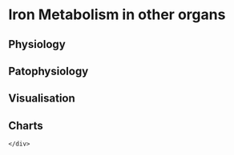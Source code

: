 # Iron Metabolism in other organs


<div class="w3-row">
  <div class="w3-third">
  
## Physiology

<div class="w3-right-align">
<bdl-range id="id1" title="iron intake rate" min="0" max="1000" default="219" step="1"></bdl-range>
</div>

## Patophysiology

<div class="w3-right-align">
  <bdl-range id="id2" title="bleeding rate" min="0" max="5" step="0.1" default="0"></bdl-range>
  <bdl-range id="id3" title="transfusion rate" min="0" max="5" step="0.1" default="0"></bdl-range>
  <bdl-range id="id4" title="malabsorption rate" min="0" max="1" step="0.01" default="1"></bdl-range>
  <bdl-range id="id5" title="iron loss rate" min="1" max="10" step="0.5" default="1"></bdl-range>
</div>
  
<bdl-fmi id="idfmi" src="FeMetabolism_FeMetabolismModel.js" fminame="FeMetabolism_FeMetabolismModel" tolerance="0.000001" starttime="0" guid="{77176c9f-7521-4126-b26e-904af8f4d077}" valuereferences="637534208,637534209,33554445,33554446" valuelabels="Fe_liv,Fe_spl,Fe_bm,Fe_RBC" inputs="id1,100663316,1,1;id2,16777261,1,1;id3,16777264,1,1;id4,16777262,1,1;id5,16777263,1,1" inputlabels="Fe_duo_intake,bleeding,transfusion,malabsorption,loss_factor"></bdl-fmi>

</div>
<div class="w3-twothird">

## Visualisation

  <bdl-animate-adobe src="ZelezoKulataBunkaFinal.js" width="400" height="300" name="ZelezoKulataBunkaFinal" fromid="idfmi"></bdl-animate-adobe>

  <bdl-bind2a findex="0" aname="SipkaFialovaCervena1_anim" amin="0" amax="100" fmin="75" fmax="76"></bdl-bind2a>

  <bdl-bind2a findex="1" aname="SipkaCervenoFialova1_anim" amin="0" amax="100" fmin="17" fmax="18"></bdl-bind2a>
  <bdl-bind2a findex="2" aname="FialovaUvnitrVehicle_anim" amin="0" amax="100" fmin="62" fmax="63"></bdl-bind2a>
  
## Charts

  <div class="w3-row">
    <div class="w3-third">
      <bdl-chartjs-time id="id10" width="300" height="200" fromid="idfmi" labels="Fe_liv" initialdata="" refindex="0" refvalues="1"></bdl-chartjs-time>
    </div>
    <div class="w3-third">
      <bdl-chartjs-time id="id11" width="300" height="200" fromid="idfmi" labels="Fe_spl" initialdata="" refindex="1" refvalues="1"></bdl-chartjs-time>
    </div>
    <div class="w3-third">
      <bdl-chartjs-time id="id12" width="300" height="200" fromid="idfmi" labels="Fe_bm" initialdata="" refindex="2" refvalues="1"></bdl-chartjs-time>
      <bdl-chartjs-time id="id13" width="300" height="200" fromid="idfmi" labels="Fe_RBC" initialdata="" refindex="3" refvalues="1"></bdl-chartjs-time>

    </div>
  </div>
</div>
</div>


